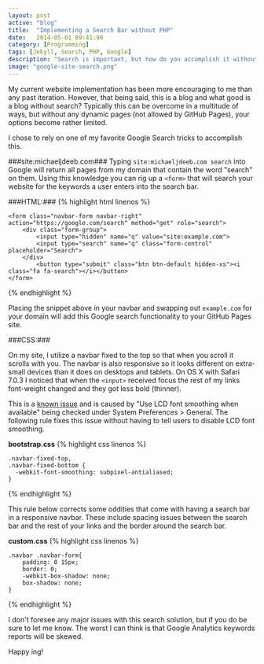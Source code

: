 ```yaml
---
layout: post
active: "blog"
title:  "Implementing a Search Bar without PHP"
date:   2014-05-01 09:41:00
category: [Programming]
tags: [Jekyll, Search, PHP, Google]
description: "Search is important, but how do you accomplish it without any server-side scripting?"
image: "google-site-search.png"
---
```


My current website implementation has been more encouraging to me than any past iteration. However, that being said, this is a blog and what good is a blog without search? Typically this can be overcome in a multitude of ways, but without any dynamic pages (not allowed by GitHub Pages), your options become rather limited.

I chose to rely on one of my favorite Google Search tricks to accomplish this.

###site:michaeljdeeb.com###
Typing `site:michaeljdeeb.com search` into Google will return all pages from my domain that contain the word "search" on them. Using this knowledge you can rig up a `<form>` that will search your website for the keywords a user enters into the search bar.

###HTML:###
{% highlight html linenos %}

    <form class="navbar-form navbar-right" action="https://google.com/search" method="get" role="search">
        <div class="form-group">
            <input type="hidden" name="q" value="site:example.com">
            <input type="search" name="q" class="form-control" placeholder="Search">
        </div>
            <button type="submit" class="btn btn-default hidden-xs"><i class="fa fa-search"></i></button>
    </form>

{% endhighlight %}

Placing the snippet above in your navbar and swapping out `example.com` for your domain will add this Google search functionality to your GitHub Pages site.

###CSS:###

On my site, I utilize a navbar fixed to the top so that when you scroll it scrolls with you. The navbar is also responsive so it looks different on extra-small devices than it does on desktops and tablets. On OS X with Safari 7.0.3 I noticed that when the `<input>` received focus the rest of my links font-weight changed and they got less bold (thinner).

This is a [known issue](https://github.com/twbs/bootstrap/issues/11333) and is caused by "Use LCD font smoothing when available" being checked under System Preferences > General. The following rule fixes this issue without having to tell users to disable LCD font smoothing.

**bootstrap.css**
{% highlight css linenos %}

    .navbar-fixed-top,
    .navbar-fixed-bottom {
      -webkit-font-smoothing: subpixel-antialiased;
    }

{% endhighlight %}

This rule below corrects some oddities that come with having a search bar in a responsive navbar. These include spacing issues between the search bar and the rest of your links and the border around the search bar.

**custom.css**
{% highlight css linenos %}

    .navbar .navbar-form{
        padding: 0 15px;
        border: 0;
        -webkit-box-shadow: none;
        box-shadow: none;
    }

{% endhighlight %}

I don't foresee any major issues with this search solution, but if you do be sure to let me know. The worst I can think is that Google Analytics keywords reports will be skewed.

Happy <i class="fa fa-search"></i>ing!
